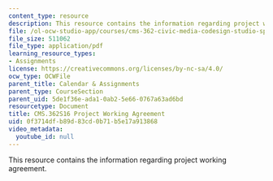 ```yaml
---
content_type: resource
description: This resource contains the information regarding project working agreement.
file: /ol-ocw-studio-app/courses/cms-362-civic-media-codesign-studio-spring-2016/0f3714dfb89d83cd0b71b5e17a913868_MITCMS_362S16_ProjectWork.pdf
file_size: 511062
file_type: application/pdf
learning_resource_types:
- Assignments
license: https://creativecommons.org/licenses/by-nc-sa/4.0/
ocw_type: OCWFile
parent_title: Calendar & Assignments
parent_type: CourseSection
parent_uid: 5de1f36e-ada1-0ab2-5e66-0767a63ad6bd
resourcetype: Document
title: CMS.362S16 Project Working Agreement
uid: 0f3714df-b89d-83cd-0b71-b5e17a913868
video_metadata:
  youtube_id: null
---
```

This resource contains the information regarding project working agreement.